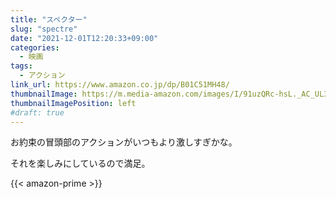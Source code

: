 ```yaml
---
title: "スペクター"
slug: "spectre"
date: "2021-12-01T12:20:33+09:00"
categories:
  - 映画
tags:
  - アクション
link_url: https://www.amazon.co.jp/dp/B01C51MH48/
thumbnailImage: https://m.media-amazon.com/images/I/91uzQRc-hsL._AC_UL320_.jpg
thumbnailImagePosition: left
#draft: true
---
```

お約束の冒頭部のアクションがいつもより激しすぎかな。
<!--more-->
それを楽しみにしているので満足。

{{< amazon-prime >}}
